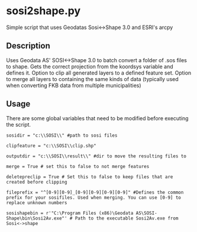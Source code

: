 sosi2shape.py
=============

Simple script that uses Geodatas Sosi&lt;->Shape 3.0 and ESRI's arcpy

Description
-----------
Uses Geodata AS' SOSI<->Shape 3.0 to batch convert a folder of .sos files to shape.
Gets the correct projection from the koordsys variable and defines it.
Option to clip all generated layers to a defined feature set.
Option to merge all layers to containing the same kinds of data (typically used when converting FKB data from multiple municipalities)

Usage
-----
There are some global variables that need to be modified before executing the script.

    sosidir = "c:\\SOSI\\" #path to sosi files
    
    clipfeature = "c:\\SOSI\\clip.shp"
    
    outputdir = "c:\\SOSI\\result\\" #dir to move the resulting files to
    
    merge = True # set this to false to not merge features
    
    deletepreclip = True # Set this to false to keep files that are created before clipping
    
    fileprefix = "^[0-9][0-9]_[0-9][0-9][0-9][0-9]" #Defines the common prefix for your sosifiles. Used when merging. You can use [0-9] to replace unknown numbers
    
    sosishapebin = r'"C:\Program Files (x86)\Geodata AS\SOSI-Shape\bin\Sosi2Av.exe"' # Path to the executable Sosi2Av.exe from Sosi<->shape
    
